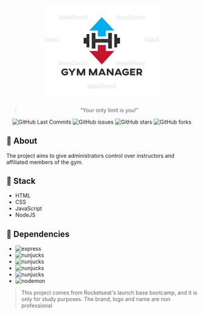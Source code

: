<h1 align="center">
    <img width="60%" src=".github/logo.png" alt="Casa Criativa"/>
</h1>

<blockquote align="center">“Your only limit is you!”</blockquote>

<p align="center">

  <img alt="GitHub Last Commits" src="https://img.shields.io/github/last-commit/artursantiago/GymManager">

  <img alt="GitHub issues" src="https://img.shields.io/github/issues/artursantiago/GymManager">

  <img alt="GitHub stars" src="https://img.shields.io/github/stars/artursantiago/GymManager">

  <img alt="GitHub forks" src="https://img.shields.io/github/forks/artursantiago/GymManager">

</p>

## 🧐 About

The project aims to give administrators control over instructors and affiliated members of the gym.

## :rocket: Stack
 - HTML
 - CSS
 - JavaScript
 - NodeJS

## :wrench: Dependencies
 - <img alt="express" src="https://img.shields.io/badge/express-%5E4.17.1-blue">
 - <img alt="nunjucks" src="https://img.shields.io/badge/nunjucks-%5E3.2.1-blue">
 - <img alt="nunjucks" src="https://img.shields.io/badge/method--override-%5E3.0.0-blue">
 - <img alt="nunjucks" src="https://img.shields.io/badge/browser--sync-%5E2.26.7-blue">
 - <img alt="nunjucks" src="https://img.shields.io/badge/npm--run--all-%5E4.1.5-blue">
 - <img alt="nodemon" src="https://img.shields.io/badge/nodemon-%5E2.0.2-blue">

<blockquote alt="[ignore]">
  <p>
    This project comes from Rocketseat's launch base bootcamp, and it is only for study purposes. The brand, logo and name are non professional
  </p>
</blockquote>
